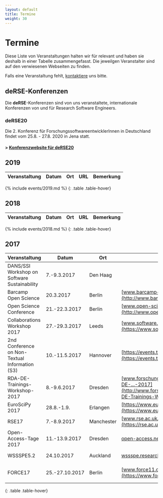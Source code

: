 ```yaml
--- 
layout: default 
title: Termine
weight: 30
---
```


# Termine

Diese Liste von Veranstaltungen halten wir für relevant und haben sie
deshalb in einer Tabelle zusammengefasst. Die jeweilgen Veranstalter
sind auf den verwiesenen Webseiten zu finden.

Falls eine Veranstaltung fehlt, [kontaktiere](join.html) uns bitte.

## deRSE-Konferenzen

Die **deRSE**-Konferenzen sind von uns veranstaltete, internationale Konferenzen von und für Research Software Engineers.

### deRSE20

Die 2. Konferenz für ForschungssoftwareentwicklerInnen in Deutschland findet vom 25.8. - 27.8. 2020 in Jena statt.

#### \> [Konferenzwebsite für deRSE20](deRSE20/)

## 2019  

| Veranstaltung | Datum | Ort | URL | Bemerkung |
| --- | --- | --- | --- | --- |
{% include events/2019.md %}
{: .table .table-hover}

## 2018  

| Veranstaltung | Datum | Ort | URL | Bemerkung |
| --- | --- | --- | --- | --- |
{% include events/2018.md %}
{: .table .table-hover}

## 2017

| Veranstaltung | Datum | Ort | URL | Bemerkung |
| --- | --- | --- | --- | --- |
| DANS/SSI Workshop on Software Sustainability | 7.-9.3.2017 | Den Haag |
| Barcamp Open Science | 20.3.2017 | Berlin | [www.barcamp-open-science.eu/](http://www.barcamp-open-science.eu/) | free! |
| Open Science Conference | 21.-22.3.2017 | Berlin | [www.open-science-conference.eu/](http://www.open-science-conference.eu/) | Early-Bird bis 14.2. |
| Collaborations Workshop 2017 | 27.-29.3.2017 | Leeds | [www.software.ac.uk/cw17](https://www.software.ac.uk/cw17) |
| 2nd Conference on Non-Textual Information (S3) | 10.-11.5.2017 | Hannover | [https://events.tib.eu/nontextualinformation2017/](https://events.tib.eu/nontextualinformation2017/) |
| RDA-DE-Trainings-Workshop-2017 | 8.-9.6.2017 | Dresden | [www.forschungsdaten.org/index.php/RDA-DE-...-2017](http://www.forschungsdaten.org/index.php/RDA-DE-Trainings-Workshop-2017) |
| EuroSciPy 2017 | 28.8.-1.9. | Erlangen | [https://www.euroscipy.org/2017/](https://www.euroscipy.org/2017/) |
| RSE17 | 7.-8.9.2017 | Manchester | [www.rse.ac.uk/conf2017](https://rse.ac.uk/conf2017) |
| Open-Access-Tage 2017 | 11.-13.9.2017| Dresden | [open-access.net/...-tage-2017-dresden/](https://open-access.net/community/open-access-tage/open-access-tage-2017-dresden/) |
| WSSSPE5.2 | 24.10.2017| Auckland| [wssspe.researchcomputing...wssspe5-2/](http://wssspe.researchcomputing.org.uk/category/wssspe5-2/) | [13th IEEE eScience](http://escience2017.org.nz) | 
| FORCE17 | 25.-27.10.2017 | Berlin | [www.force11.org/meetings/force2017](https://www.force11.org/meetings/force2017) | [open access week](http://www.openaccessweek.org) |
{: .table .table-hover}


